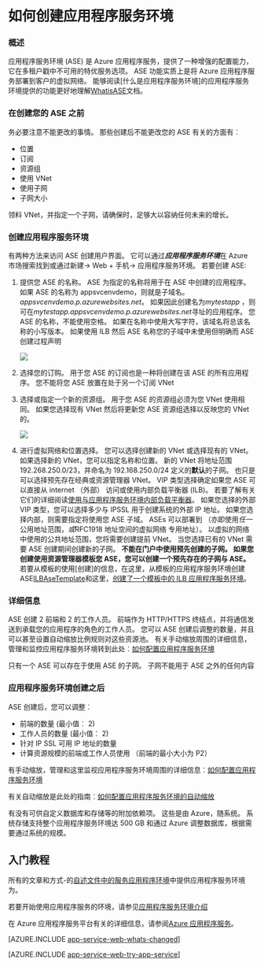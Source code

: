 <properties 
    pageTitle="如何创建应用程序服务环境" 
    description="应用程序服务环境的创建数据流说明" 
    services="app-service" 
    documentationCenter="" 
    authors="ccompy" 
    manager="stefsch" 
    editor=""/>

<tags 
    ms.service="app-service" 
    ms.workload="web" 
    ms.tgt_pltfrm="na" 
    ms.devlang="na" 
    ms.topic="article" 
    ms.date="09/22/2016" 
    ms.author="ccompy"/>

# <a name="how-to-create-an-app-service-environment"></a>如何创建应用程序服务环境 #

### <a name="overview"></a>概述 ###

应用程序服务环境 (ASE) 是 Azure 应用程序服务，提供了一种增强的配置能力，它在多租户戳中不可用的特优服务选项。  ASE 功能实质上是将 Azure 应用程序服务部署到客户的虚拟网络。  能够阅读[什么是应用程序服务环境]的应用程序服务环境提供的功能更好地理解[WhatisASE]文档。

### <a name="before-you-create-your-ase"></a>在创建您的 ASE 之前 ###

务必要注意不能更改的事情。  那些创建后不能更改您的 ASE 有关的方面有︰

- 位置
- 订阅
- 资源组
- 使用 VNet
- 使用子网 
- 子网大小

领料 VNet，并指定一个子网，请确保时，足够大以容纳任何未来的增长。  

### <a name="creating-an-app-service-environment"></a>创建应用程序服务环境 ###

有两种方法来访问 ASE 创建用户界面。  它可以通过***应用程序服务环境***在 Azure 市场搜索找到或通过新建-> Web + 手机-> 应用程序服务环境。  若要创建 ASE:

1. 提供您 ASE 的名称。  ASE 为指定的名称将用于在 ASE 中创建的应用程序。  如果 ASE 的名称为 appsvcenvdemo，则就是子域名。*appsvcenvdemo.p.azurewebsites.net*。  如果因此创建名为*mytestapp* ，则可在*mytestapp.appsvcenvdemo.p.azurewebsites.net*寻址的应用程序。  您 ASE 的名称，不能使用空格。  如果在名称中使用大写字符，该域名将总该名称的小写版本。  如果使用 ILB 然后 ASE 名称您的子域中未使用但明确而 ASE 创建过程声明

    ![][1]

2. 选择您的订购。  用于您 ASE 的订阅也是一种将创建在该 ASE 的所有应用程序。  您不能将您 ASE 放置在处于另一个订阅 VNet

3. 选择或指定一个新的资源组。  用于您 ASE 的资源组必须为您 VNet 使用相同。  如果您选择现有 VNet 然后将更新您 ASE 资源组选择以反映您的 VNet 的。

    ![][2]

4. 进行虚拟网络和位置选择。  您可以选择创建新的 VNet 或选择现有的 VNet。  如果选择新的 VNet，您可以指定名称和位置。 新的 VNet 将地址范围 192.268.250.0/23，并命名为 192.168.250.0/24 定义的**默认**的子网。  也只是可以选择预先存在经典或资源管理器 VNet。  VIP 类型选择确定如果您 ASE 可以直接从 internet （外部） 访问或使用内部负载平衡器 (ILB)。  若要了解有关它们的详细阅读[使用与应用程序服务环境内部负载平衡器][ILBASE]。  如果您选择的外部 VIP 类型，您可以选择多少与 IPSSL 用于创建系统的外部 IP 地址。  如果您选择内部，则需要指定将使用您 ASE 子域。  ASEs 可以部署到 （亦即使用*任一*公用地址范围，*或*RFC1918 地址空间的虚拟网络 专用地址）。  以虚拟的网络中使用的公共地址范围，您将需要创建提前 VNet。  当您选择已有的 VNet 需要 ASE 创建期间创建新的子网。  **不能在门户中使用预先创建的子网。 如果您创建使用资源管理器模板您 ASE，您可以创建一个预先存在的子网与 ASE。**  若要从模板的使用[创建]的信息，在这里，从模板的应用程序服务环境创建 ASE[ILBAseTemplate]和这里，[创建了一个模板中的 ILB 应用程序服务环境][ASEfromTemplate]。

### <a name="details"></a>详细信息 ###

ASE 创建 2 前端和 2 的工作人员。  前端作为 HTTP/HTTPS 终结点，并将通信发送到承载您的应用程序的角色的工作人员。   您可以 ASE 创建后调整的数量，并且可以甚至设置自动缩放比例规则对这些资源池。  有关手动缩放周围的详细信息，管理和监控应用程序服务环境转到此处︰[如何配置应用程序服务环境][ASEConfig] 

只有一个 ASE 可以存在于使用 ASE 的子网。  子网不能用于 ASE 之外的任何内容

### <a name="after-app-service-environment-creation"></a>应用程序服务环境创建之后 ###

ASE 创建后，您可以调整︰

- 前端的数量 (最小值︰ 2)
- 工作人员的数量 (最小值︰ 2)
- 针对 IP SSL 可用 IP 地址的数量
- 计算资源规模的前端或工作人员使用 （前端的最小大小为 P2）


有手动缩放，管理和这里监视应用程序服务环境周围的详细信息︰[如何配置应用程序服务环境][ASEConfig] 

有关自动缩放是此处的指南︰[如何配置应用程序服务环境的自动缩放][ASEAutoscale]

有没有可供自定义数据库和存储等的附加依赖项。  这些是由 Azure，随系统。  系统存储支持整个应用程序服务环境达 500 GB 和通过 Azure 调整数据库，根据需要通过系统的规模。


## <a name="getting-started"></a>入门教程
所有的文章和方式-的[自述文件中的服务应用程序环境](../app-service/app-service-app-service-environments-readme.md)中提供应用程序服务环境为。

若要开始使用应用程序服务的环境，请参见[应用程序服务环境介绍][WhatisASE]

在 Azure 应用程序服务平台有关的详细信息，请参阅[Azure 应用程序服务][AzureAppService]。

[AZURE.INCLUDE [app-service-web-whats-changed](../../includes/app-service-web-whats-changed.md)]

[AZURE.INCLUDE [app-service-web-try-app-service](../../includes/app-service-web-try-app-service.md)]
 

<!--Image references-->
[1]: ./media/app-service-web-how-to-create-an-app-service-environment/asecreate-basecreateblade.png
[2]: ./media/app-service-web-how-to-create-an-app-service-environment/asecreate-vnetcreation.png

<!--Links-->
[WhatisASE]: http://azure.microsoft.com/documentation/articles/app-service-app-service-environment-intro/
[ASEConfig]: http://azure.microsoft.com/documentation/articles/app-service-web-configure-an-app-service-environment/
[AppServicePricing]: http://azure.microsoft.com/pricing/details/app-service/ 
[AzureAppService]: http://azure.microsoft.com/documentation/articles/app-service-value-prop-what-is/ 
[ASEAutoscale]: http://azure.microsoft.com/documentation/articles/app-service-environment-auto-scale/
[ILBASE]: http://azure.microsoft.com/documentation/articles/app-service-environment-with-internal-load-balancer/
[ILBAseTemplate]: http://azure.microsoft.com/documentation/templates/201-web-app-ase-create/
[ASEfromTemplate]: http://azure.microsoft.com/documentation/articles/app-service-app-service-environment-create-ilb-ase-resourcemanager/
